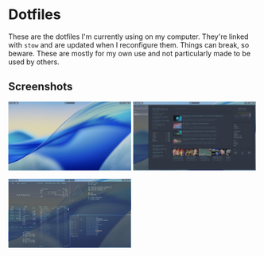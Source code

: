 # Dotfiles

These are the dotfiles I'm currently using on my computer. They're linked with `stow` and are updated when I reconfigure them. Things can break, so beware. These are mostly for my own use and not particularly made to be used by others.

## Screenshots

<img src="./assets/desktop.png" width="49%" alt="An empty desktop with waybar on top"> <img src="./assets/browser.png" width="49%" alt="The zen browser with a glance homepage open">


<img src="./assets/terminals.png" width="49%" alt="A bunch of terminals with different outputs">
